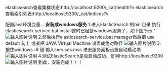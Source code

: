 elasticsearch查看集群状态:http://localhost:9200/_cat/health?v
elasticsearch查看索引列表:http://localhost:9200/_cat/indices?v

配置java环境变量...
**安装成windows服务**
1.进入ElasticSearch 的bin 目录 执行elasticsearch-service.bat install这时已经是windows服务了，如下图所示：
![输入图片说明](https://images.gitee.com/uploads/images/2021/0318/111722_6b40fe1b_5296156.png "屏幕截图.png")
2.然后执行elasticsearch-service.bat manager然后把 use default 勾上 或者把 JAVA Virtual Machine 设置成绝对路径
![输入图片说明](https://images.gitee.com/uploads/images/2021/0318/111740_b43ae22a_5296156.png "屏幕截图.png")
3.按住windows+R 键 输入services.msc 进去服务面板设置自动启动项
![输入图片说明](https://images.gitee.com/uploads/images/2021/0318/111757_20deaa01_5296156.png "屏幕截图.png")
4.测试ElasticSearch是否启动成功，访问http://localhost:9200
![输入图片说明](https://images.gitee.com/uploads/images/2021/0318/111813_688714af_5296156.png "屏幕截图.png")
到此，安装完成！！！